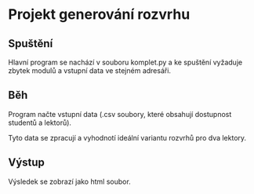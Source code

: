 # Projekt generování rozvrhu

## Spuštění
<p>Hlavní program se nachází v souboru komplet.py a ke spuštění vyžaduje zbytek modulů a vstupní data ve stejném adresáři.</p>

## Běh
<p>Program načte vstupní data (.csv soubory, které obsahují dostupnost studentů a lektorů).</p>
<p>Tyto data se zpracují a vyhodnotí ideální variantu rozvrhů pro dva lektory.</p>

## Výstup
<p>Výsledek se zobrazí jako html soubor.</p>
